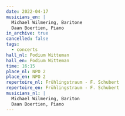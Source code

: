 ```yaml
---
date: 2022-04-17
musicians_en: |
  Michael Wilmering, Baritone
  Daan Boertien, Piano
in_archive: true
cancelled: false
tags:
  - concerts
hall_nl: Podium Witteman
hall_en: Podium Witteman
time: 16:15
place_nl: NPO 2
place_en: NPO 2
repertoire_nl: Frühlingstraum - F. Schubert
repertoire_en: Frühlingstraum - F. Schubert
musicians_nl: |
  Michael Wilmering, Bariton
  Daan Boertien, Piano
---
```

